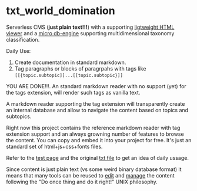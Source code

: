 # txt_world_domination
Serverless CMS (**just plain text!!!**) with a supporting
[ligtweight HTML viewer](https://github.com/earizon/txt_world_domination/blob/main/viewer.html) and
a [micro db-engine](https://github.com/earizon/txt_world_domination/blob/main/txt_ddbb_engine.js)
supporting multidimensional taxonomy classification.

Daily Use:
1. Create documentation in standard markdown.
2. Tag paragraphs or blocks of paragrpahs with tags like `[[{topic.subtopic]]...[[topic.subtopic}]]`

YOU ARE DONE!!!. An standard markdown reader with no support (yet) for the tags extension, will
render such tags as vanilla text.

 A markdown reader supporting the tag extension will transparently create an internal database and allow
to navigate the content based on topics and subtopics.

  Right now this project contains the reference markdown reader with tag extension support and an
always growning number of features to browse the content. You can copy and embed it into your project
for free. It's just an standard set of html+js+css+fonts files.
   
Refer to the [test page](https://earizon.github.io/txt_world_domination/viewer.html?payload=test.txt) and
the original [txt file](https://raw.githubusercontent.com/earizon/txt_world_domination/main/test.txt) to 
get an idea of daily ussage.

Since content is just plain text (vs some weird binary database format) it means that many tools can be reused to 
[edit](https://en.wikipedia.org/wiki/Comparison_of_text_editors) 
and
[manage](https://ftp.gnu.org/old-gnu/Manuals/textutils-2.0/html_mono/textutils.html) the content
following the "Do once thing and do it right!" UNIX philosophy.



